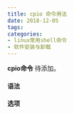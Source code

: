 ```yaml
---
title: cpio 命令用法
date: 2018-12-05
tags:
categories: 
- linux常用shell命令
- 软件安装与卸载
---
```

**cpio命令** 待添加。
<!-- more --> 
#### **语法**


#### **选项**
